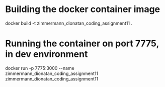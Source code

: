 

# Building the docker container image
docker build -t zimmermann_dionatan_coding_assignment11 .

# Running the container on port 7775, in dev environment
docker run -p 7775:3000 --name zimmermann_dionatan_coding_assignment11 zimmermann_dionatan_coding_assignment11